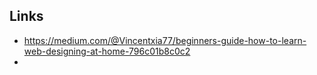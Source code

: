 ## Links
- https://medium.com/@Vincentxia77/beginners-guide-how-to-learn-web-designing-at-home-796c01b8c0c2
- 